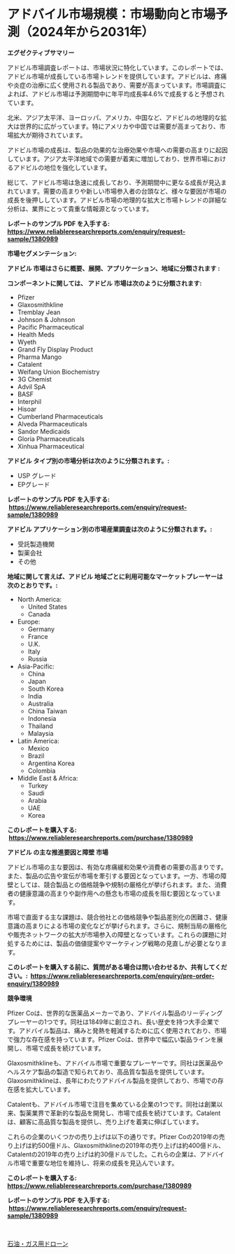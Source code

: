 <p><h1>アドバイル市場規模：市場動向と市場予測（2024年から2031年）</h1></p><p><strong>エグゼクティブサマリー</strong></p>
<p><p>アドビル市場調査レポートは、市場状況に特化しています。このレポートでは、アドビル市場が成長している市場トレンドを提供しています。アドビルは、疼痛や炎症の治療に広く使用される製品であり、需要が高まっています。市場調査によれば、アドビル市場は予測期間中に年平均成長率4.6%で成長すると予想されています。</p><p>北米、アジア太平洋、ヨーロッパ、アメリカ、中国など、アドビルの地理的な拡大は世界的に広がっています。特にアメリカや中国では需要が高まっており、市場拡大が期待されています。</p><p>アドビル市場の成長は、製品の効果的な治療効果や市場への需要の高まりに起因しています。アジア太平洋地域での需要が着実に増加しており、世界市場におけるアドビルの地位を強化しています。</p><p>総じて、アドビル市場は急速に成長しており、予測期間中に更なる成長が見込まれています。需要の高まりや新しい市場参入者の台頭など、様々な要因が市場の成長を後押ししています。アドビル市場の地理的な拡大と市場トレンドの詳細な分析は、業界にとって貴重な情報源となっています。</p></p>
<p><strong>レポートのサンプル PDF を入手する: <a href="https://www.reliableresearchreports.com/enquiry/request-sample/1380989">https://www.reliableresearchreports.com/enquiry/request-sample/1380989</a></strong></p>
<p><strong>市場セグメンテーション:</strong></p>
<p><strong> アドビル 市場はさらに概要、展開、アプリケーション、地域に分類されます :</strong></p>
<p><strong>コンポーネントに関しては、 アドビル 市場は次のように分類されます: &nbsp;</strong></p>
<p><ul><li>Pfizer</li><li>Glaxosmithkline</li><li>Tremblay Jean</li><li>Johnson & Johnson</li><li>Pacific Pharmaceutical</li><li>Health Meds</li><li>Wyeth</li><li>Grand Fly Display Product</li><li>Pharma Mango</li><li>Catalent</li><li>Weifang Union Biochemistry</li><li>3G Chemist</li><li>Advil SpA</li><li>BASF</li><li>Interphil</li><li>Hisoar</li><li>Cumberland Pharmaceuticals</li><li>Alveda Pharmaceuticals</li><li>Sandor Medicaids</li><li>Gloria Pharmaceuticals</li><li>Xinhua Pharmaceutical</li></ul></p>
<p><strong> アドビル タイプ別の市場分析は次のように分類されます。:</strong></p>
<p><ul><li>USP グレード</li><li>EPグレード</li></ul></p>
<p><strong>レポートのサンプル PDF を入手する: &nbsp;<a href="https://www.reliableresearchreports.com/enquiry/request-sample/1380989">https://www.reliableresearchreports.com/enquiry/request-sample/1380989</a></strong></p>
<p><strong> アドビル アプリケーション別の市場産業調査は次のように分類されます。:</strong></p>
<p><ul><li>受託製造機関</li><li>製薬会社</li><li>その他</li></ul></p>
<p><strong>地域に関して言えば、アドビル 地域ごとに利用可能なマーケットプレーヤーは次のとおりです。:</strong></p>
<p><ul>
    <li>
        North America:
        <ul>
            <li>United States</li>
            <li>Canada</li>
        </ul>
    </li>
    <li>
        Europe:
        <ul>
            <li>Germany</li>
            <li>France</li>
            <li>U.K.</li>
            <li>Italy</li>
            <li>Russia</li>
        </ul>
    </li>
    <li>
        Asia-Pacific:
        <ul>
            <li>China</li>
            <li>Japan</li>
            <li>South Korea</li>
            <li>India</li>
            <li>Australia</li>
            <li>China Taiwan</li>
            <li>Indonesia</li>
            <li>Thailand</li>
            <li>Malaysia</li>
        </ul>
    </li>
    <li>
        Latin America:
        <ul>
            <li>Mexico</li>
            <li>Brazil</li>
            <li>Argentina Korea</li>
            <li>Colombia</li>
        </ul>
    </li>
    <li>
        Middle East & Africa:
        <ul>
            <li>Turkey</li>
            <li>Saudi</li>
            <li>Arabia</li>
            <li>UAE</li>
            <li>Korea</li>
        </ul>
    </li>
    </ul></p>
<p><strong>このレポートを購入する: &nbsp;<a href="https://www.reliableresearchreports.com/purchase/1380989">https://www.reliableresearchreports.com/purchase/1380989</a></strong></p>
<p><strong>アドビル の主な推進要因と障壁 市場</strong></p>
<p><p>アドビル市場の主な要因は、有効な疼痛緩和効果や消費者の需要の高まりです。また、製品の広告や宣伝が市場を牽引する要因となっています。一方、市場の障壁としては、競合製品との価格競争や規制の厳格化が挙げられます。また、消費者の健康意識の高まりや副作用への懸念も市場の成長を阻む要因となっています。</p><p>市場で直面する主な課題は、競合他社との価格競争や製品差別化の困難さ、健康意識の高まりによる市場の変化などが挙げられます。さらに、規制当局の厳格化や販売ネットワークの拡大が市場参入の障壁となっています。これらの課題に対処するためには、製品の価値提案やマーケティング戦略の見直しが必要となります。</p></p>
<p><strong>このレポートを購入する前に、質問がある場合は問い合わせるか、共有してください。:&nbsp; <a href="https://www.reliableresearchreports.com/enquiry/pre-order-enquiry/1380989">https://www.reliableresearchreports.com/enquiry/pre-order-enquiry/1380989</a></strong></p>
<p><strong>競争環境</strong></p>
<p><p>Pfizer Coは、世界的な医薬品メーカーであり、アドバイル製品のリーディングプレーヤーの1つです。同社は1849年に創立され、長い歴史を持つ大手企業です。アドバイル製品は、痛みと発熱を軽減するために広く使用されており、市場で強力な存在感を持っています。Pfizer Coは、世界中で幅広い製品ラインを展開し、市場で成長を続けています。</p><p>Glaxosmithklineも、アドバイル市場で重要なプレーヤーです。同社は医薬品やヘルスケア製品の製造で知られており、高品質な製品を提供しています。Glaxosmithklineは、長年にわたりアドバイル製品を提供しており、市場での存在感を拡大しています。</p><p>Catalentも、アドバイル市場で注目を集めている企業の1つです。同社は創業以来、製薬業界で革新的な製品を開発し、市場で成長を続けています。Catalentは、顧客に高品質な製品を提供し、売り上げを着実に伸ばしています。</p><p>これらの企業のいくつかの売り上げは以下の通りです。Pfizer Coの2019年の売り上げは約500億ドル、Glaxosmithklineの2019年の売り上げは約400億ドル、Catalentの2019年の売り上げは約30億ドルでした。これらの企業は、アドバイル市場で重要な地位を維持し、将来の成長を見込んでいます。</p></p>
<p><strong>このレポートを購入する: &nbsp; <a href="https://www.reliableresearchreports.com/purchase/1380989">https://www.reliableresearchreports.com/purchase/1380989</a></strong></p>
<p><strong>レポートのサンプル PDF を入手する: &nbsp;<a href="https://www.reliableresearchreports.com/enquiry/request-sample/1380989">https://www.reliableresearchreports.com/enquiry/request-sample/1380989</a></strong><strong></strong></p>
<p>&nbsp;</p>
<p><p><a href="https://medium.com/@alonzomoenrt8956/%E7%9F%B3%E6%B2%B9-%E3%82%AC%E3%82%B9%E7%94%A8%E3%81%AE%E3%83%89%E3%83%AD%E3%83%BC%E3%83%B3%E5%B8%82%E5%A0%B4%E8%AA%BF%E6%9F%BB%E3%83%AC%E3%83%9D%E3%83%BC%E3%83%88-%E3%81%9D%E3%81%AE%E6%AD%B4%E5%8F%B2%E3%81%A82031%E5%B9%B4%E3%81%BE%E3%81%A7%E3%81%AE%E4%BA%88%E6%B8%AC-772e23a5681b">石油・ガス用ドローン</a></p></p>